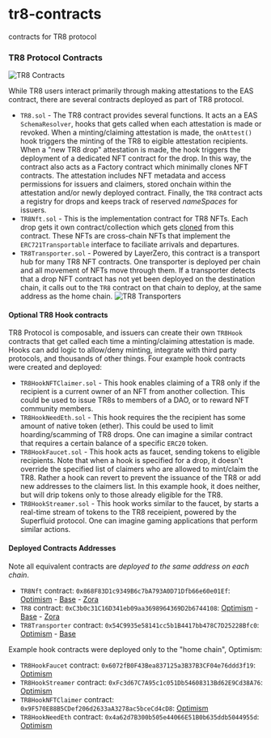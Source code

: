 # tr8-contracts
contracts for TR8 protocol


### TR8 Protocol Contracts

![TR8 Contracts](https://violet-manual-egret-987.mypinata.cloud/ipfs/QmPLABzvFZf5B7dwD4u4NbuYy8NLgfcmbQapdqaLHZiZL4)

While TR8 users interact primarily through making attestations to the EAS contract, there are several contracts deployed as part of TR8 protocol.

- `TR8.sol` - The TR8 contract provides several functions.  It acts an a EAS `SchemaResolver`, hooks that gets called when each attestation is made or revoked. When a minting/claiming attestation is made, the `onAttest()` hook triggers the minting of the TR8 to eigible attestation recipients. When a "new TR8 drop" attestation is made, the hook triggers the deployment of a dedicated NFT contract for the drop. In this way, the contract also acts as a Factory contract which minimally clones NFT contracts. The attestation includes NFT metadata and access permissions for issuers and claimers, stored onchain within the attestation and/or newly deployed contract. Finally, the `TR8` contract acts a registry for drops and keeps track of reserved _nameSpaces_ for issuers.
- `TR8Nft.sol` - This is the implementation contract for TR8 NFTs. Each drop gets it own contract/collection which gets [cloned](https://docs.openzeppelin.com/contracts/4.x/api/proxy#Clones) from this contract. These NFTs are cross-chain NFTs that implement the `ERC721Transportable` interface to faciliate arrivals and departures.
- `TR8Transporter.sol` - Powered by LayerZero, this contract is a transport hub for many TR8 NFT contracts. One transporter is deployed per chain and all movement of NFTs move through them. If a transporter detects that a drop NFT contract has not yet been deployed on the destination chain, it calls out to the `TR8` contract on that chain to deploy, at the same address as the home chain.
![TR8 Transporters](https://violet-manual-egret-987.mypinata.cloud/ipfs/QmZt8FYKxYuTgpZsBv8NuduYWdoPY4yWRr9F882vGhYbzw)

#### Optional TR8 Hook contracts

TR8 Protocol is composable, and issuers can create their own `TR8Hook` contracts that get called each time a minting/claiming attestation is made. Hooks can add logic to allow/deny minting, integrate with third party protocols, and thousands of other things. Four example hook contracts were created and deployed:

- `TR8HookNFTClaimer.sol` - This hook enables claiming of a TR8 only if the recipient is a current owner of an NFT from another collection. This could be used to issue TR8s to members of a DAO, or to reward NFT community members.
- `TR8HookNeedEth.sol` - This hook requires the the recipient has some amount of native token (ether). This could be used to limit hoarding/scamming of TR8 drops. One can imagine a similar contract that requires a certain balance of a specific `ERC20` token.
- `TR8HookFaucet.sol` - This hook acts as faucet, sending tokens to eligible recipients. Note that when a hook is specified for a drop, it doesn't override the specified list of claimers who are allowed to mint/claim the TR8. Rather a hook can revert to prevent the issuance of the TR8 or add new addresses to the claimers list. In this example hook, it does neither, but will drip tokens only to those already eligible for the TR8.
- `TR8HookStreamer.sol` - This hook works similar to the faucet, by starts a real-time stream of tokens to the TR8 receipient, powered by the Superfluid protocol. One can imagine gaming applications that perform similar actions.


#### Deployed Contracts Addresses

Note all equivalent contracts are _deployed to the same address on each chain_.

- `TR8Nft` contract: `0x868F83D1c9349B6c7bA793A0D71Dfb66e60e01Ef`: [Optimism](https://goerli-optimism.etherscan.io/address/0x868F83D1c9349B6c7bA793A0D71Dfb66e60e01Ef) - [Base](https://goerli.basescan.org/address/0x868F83D1c9349B6c7bA793A0D71Dfb66e60e01Ef) - [Zora](https://testnet.explorer.zora.energy/address0x868F83D1c9349B6c7bA793A0D71Dfb66e60e01Ef)
- `TR8` contract: `0xC3b0c31C16D341eb09aa3698964369D2b6744108`: [Optimism](https://goerli-optimism.etherscan.io/address/0xC3b0c31C16D341eb09aa3698964369D2b6744108) - [Base](https://goerli.basescan.org/address/0xC3b0c31C16D341eb09aa3698964369D2b6744108) - [Zora](https://testnet.explorer.zora.energy/address/0xC3b0c31C16D341eb09aa3698964369D2b6744108)
- `TR8Transporter` contract: `0x54C9935e58141cc5b1B4417bb478C7D25228Bfc0`: [Optimism](https://goerli-optimism.etherscan.io/address/0x54C9935e58141cc5b1B4417bb478C7D25228Bfc0) - [Base](https://goerli.basescan.org/address/0x54C9935e58141cc5b1B4417bb478C7D25228Bfc0)

Example hook contracts were deployed only to the "home chain", Optimism:
- `TR8HookFaucet` contract: `0x6072fB0F43Bea837125a3B37B3CF04e76ddd3f19`: [Optimism](https://goerli-optimism.etherscan.io/address/0x6072fB0F43Bea837125a3B37B3CF04e76ddd3f19)
- `TR8HookStreamer` contract: `0xFc3d67C7A95c1c051Db54608313Bd62E9Cd38A76`: [Optimism](https://goerli-optimism.etherscan.io/address/0xFc3d67C7A95c1c051Db54608313Bd62E9Cd38A76)
- `TR8HookNFTClaimer` contract: `0x9F570E88B5CDef206d2633aA3278ac5bceCd4cD8`: [Optimism](https://goerli-optimism.etherscan.io/address/0x9F570E88B5CDef206d2633aA3278ac5bceCd4cD8)
- `TR8HookNeedEth` contract: `0x4a62d7B300b505e44066E51B0b635ddb5044955d`: [Optimism](https://goerli-optimism.etherscan.io/address/0x4a62d7B300b505e44066E51B0b635ddb5044955d)